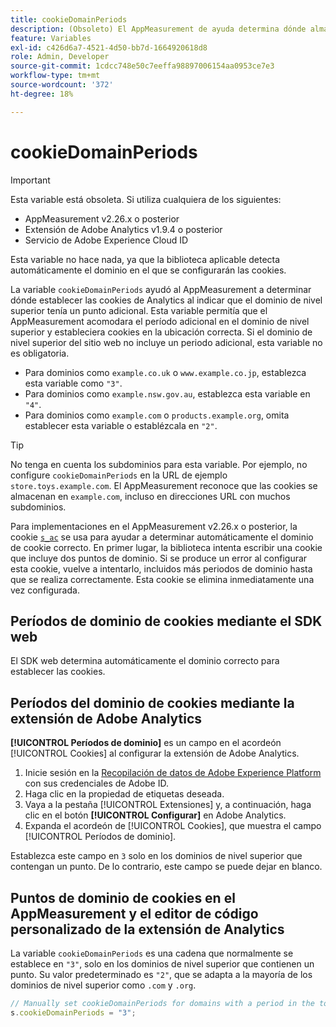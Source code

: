 ```yaml
---
title: cookieDomainPeriods
description: (Obsoleto) El AppMeasurement de ayuda determina dónde almacenar las cookies cuando el dominio de nivel superior de un sitio web contiene un punto.
feature: Variables
exl-id: c426d6a7-4521-4d50-bb7d-1664920618d8
role: Admin, Developer
source-git-commit: 1cdcc748e50c7eeffa98897006154aa0953ce7e3
workflow-type: tm+mt
source-wordcount: '372'
ht-degree: 18%

---
```


# cookieDomainPeriods

>[!IMPORTANT]
>Esta variable está obsoleta. Si utiliza cualquiera de los siguientes:
>
>* AppMeasurement v2.26.x o posterior
>* Extensión de Adobe Analytics v1.9.4 o posterior
>* Servicio de Adobe Experience Cloud ID
>
>Esta variable no hace nada, ya que la biblioteca aplicable detecta automáticamente el dominio en el que se configurarán las cookies.

La variable `cookieDomainPeriods` ayudó al AppMeasurement a determinar dónde establecer las cookies de Analytics al indicar que el dominio de nivel superior tenía un punto adicional. Esta variable permitía que el AppMeasurement acomodara el período adicional en el dominio de nivel superior y estableciera cookies en la ubicación correcta. Si el dominio de nivel superior del sitio web no incluye un periodo adicional, esta variable no es obligatoria.

* Para dominios como `example.co.uk` o `www.example.co.jp`, establezca esta variable como `"3"`.
* Para dominios como `example.nsw.gov.au`, establezca esta variable en `"4"`.
* Para dominios como `example.com` o `products.example.org`, omita establecer esta variable o establézcala en `"2"`.

>[!TIP]
>
>No tenga en cuenta los subdominios para esta variable. Por ejemplo, no configure `cookieDomainPeriods` en la URL de ejemplo `store.toys.example.com`. El AppMeasurement reconoce que las cookies se almacenan en `example.com`, incluso en direcciones URL con muchos subdominios.

Para implementaciones en el AppMeasurement v2.26.x o posterior, la cookie [`s_ac`](https://experienceleague.adobe.com/es/docs/core-services/interface/data-collection/cookies/analytics) se usa para ayudar a determinar automáticamente el dominio de cookie correcto. En primer lugar, la biblioteca intenta escribir una cookie que incluye dos puntos de dominio. Si se produce un error al configurar esta cookie, vuelve a intentarlo, incluidos más periodos de dominio hasta que se realiza correctamente. Esta cookie se elimina inmediatamente una vez configurada.

## Períodos de dominio de cookies mediante el SDK web

El SDK web determina automáticamente el dominio correcto para establecer las cookies.

## Períodos del dominio de cookies mediante la extensión de Adobe Analytics

**[!UICONTROL Períodos de dominio]** es un campo en el acordeón [!UICONTROL Cookies] al configurar la extensión de Adobe Analytics.

1. Inicie sesión en la [Recopilación de datos de Adobe Experience Platform](https://experience.adobe.com/data-collection) con sus credenciales de Adobe ID.
1. Haga clic en la propiedad de etiquetas deseada.
1. Vaya a la pestaña [!UICONTROL Extensiones] y, a continuación, haga clic en el botón **[!UICONTROL Configurar]** en Adobe Analytics.
1. Expanda el acordeón de [!UICONTROL Cookies], que muestra el campo [!UICONTROL Períodos de dominio].

Establezca este campo en `3` solo en los dominios de nivel superior que contengan un punto. De lo contrario, este campo se puede dejar en blanco.

## Puntos de dominio de cookies en el AppMeasurement y el editor de código personalizado de la extensión de Analytics

La variable `cookieDomainPeriods` es una cadena que normalmente se establece en `"3"`, solo en los dominios de nivel superior que contienen un punto. Su valor predeterminado es `"2"`, que se adapta a la mayoría de los dominios de nivel superior como `.com` y `.org`.

```js
// Manually set cookieDomainPeriods for domains with a period in the top-level domain, such as www.example.co.uk
s.cookieDomainPeriods = "3";
```
